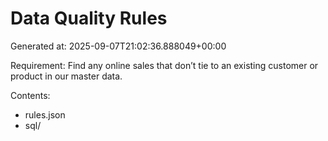 # Data Quality Rules

Generated at: 2025-09-07T21:02:36.888049+00:00

Requirement: Find any online sales that don’t tie to an existing customer or product in our master data.

Contents:
- rules.json
- sql/
